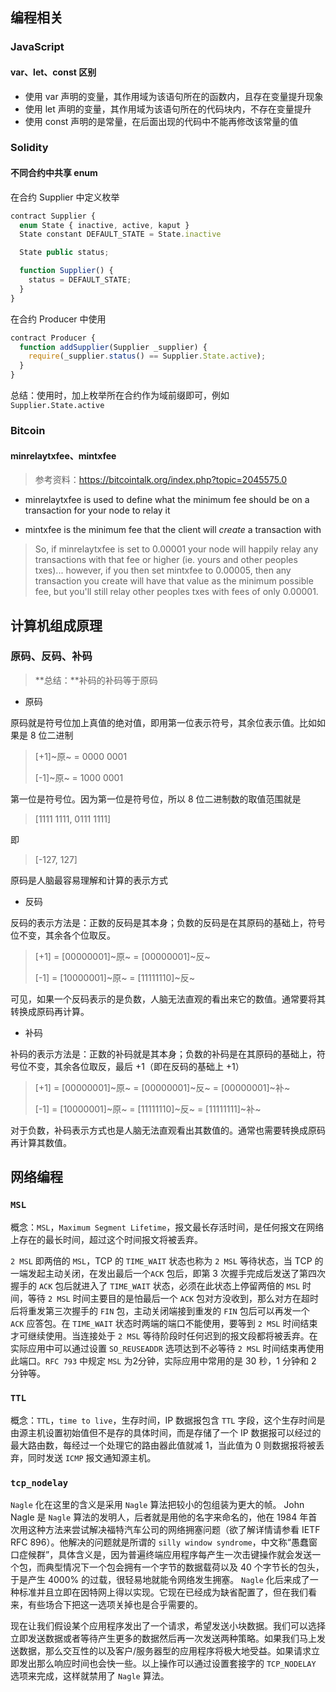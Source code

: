 ## 编程相关

### JavaScript

#### var、let、const 区别

- 使用 var 声明的变量，其作用域为该语句所在的函数内，且存在变量提升现象
- 使用 let 声明的变量，其作用域为该语句所在的代码块内，不存在变量提升
- 使用 const 声明的是常量，在后面出现的代码中不能再修改该常量的值

### Solidity

#### 不同合约中共享 enum

在合约 Supplier 中定义枚举

```javascript
contract Supplier {
  enum State { inactive, active, kaput }
  State constant DEFAULT_STATE = State.inactive

  State public status;

  function Supplier() {
    status = DEFAULT_STATE;
  }
}
```

在合约 Producer 中使用

```javascript
contract Producer {
  function addSupplier(Supplier _supplier) {
    require(_supplier.status() == Supplier.State.active);
  }
}
```

总结：使用时，加上枚举所在合约作为域前缀即可，例如 `Supplier.State.active`

### Bitcoin

#### minrelaytxfee、mintxfee

> 参考资料：https://bitcointalk.org/index.php?topic=2045575.0

- minrelaytxfee is used to define what the minimum fee should be on a transaction for your node to relay it

- mintxfee is the minimum fee that the client will *create* a transaction with

> So, if minrelaytxfee is set to 0.00001 your node will happily relay any transactions with that fee or higher (ie. yours and other peoples txes)... however, if you then set mintxfee to 0.00005, then any transaction you create will have that value as the minimum possible fee, but you'll still relay other peoples txes with fees of only 0.00001. 
>

## 计算机组成原理

### 原码、反码、补码

> **总结：**补码的补码等于原码

- 原码

原码就是符号位加上真值的绝对值，即用第一位表示符号，其余位表示值。比如如果是 8 位二进制

> [+1]~原~ = 0000 0001
>
> [-1]~原~ = 1000 0001

第一位是符号位。因为第一位是符号位，所以 8 位二进制数的取值范围就是

> [1111 1111, 0111 1111]

即

> [-127, 127]

原码是人脑最容易理解和计算的表示方式

- 反码

反码的表示方法是：正数的反码是其本身；负数的反码是在其原码的基础上，符号位不变，其余各个位取反。

> [+1] = [00000001]~原~ = [00000001]~反~
>
> [-1] = [10000001]~原~ = [11111110]~反~

可见，如果一个反码表示的是负数，人脑无法直观的看出来它的数值。通常要将其转换成原码再计算。

- 补码

补码的表示方法是：正数的补码就是其本身；负数的补码是在其原码的基础上，符号位不变，其余各位取反，最后 +1（即在反码的基础上 +1）

> [+1] = [00000001]~原~ = [00000001]~反~ = [00000001]~补~
>
> [-1] = [10000001]~原~ = [11111110]~反~ = [11111111]~补~

对于负数，补码表示方式也是人脑无法直观看出其数值的。通常也需要转换成原码再计算其数值。

## 网络编程

###  `MSL`

概念：`MSL`，`Maximum Segment Lifetime`，报文最长存活时间，是任何报文在网络上存在的最长时间，超过这个时间报文将被丢弃。

`2 MSL` 即两倍的 `MSL`，TCP 的 `TIME_WAIT` 状态也称为 `2 MSL` 等待状态，当 TCP 的一端发起主动关闭，在发出最后一个`ACK` 包后，即第 3 次握手完成后发送了第四次握手的 `ACK` 包后就进入了 `TIME_WAIT` 状态，必须在此状态上停留两倍的 `MSL` 时间，等待 `2 MSL` 时间主要目的是怕最后一个  `ACK` 包对方没收到，那么对方在超时后将重发第三次握手的 `FIN` 包，主动关闭端接到重发的 `FIN` 包后可以再发一个 `ACK` 应答包。在 `TIME_WAIT` 状态时两端的端口不能使用，要等到 `2 MSL` 时间结束才可继续使用。当连接处于 `2 MSL` 等待阶段时任何迟到的报文段都将被丢弃。在实际应用中可以通过设置 `SO_REUSEADDR` 选项达到不必等待 `2 MSL` 时间结束再使用此端口。`RFC 793` 中规定 `MSL` 为2分钟，实际应用中常用的是 30 秒，1 分钟和 2 分钟等。

###  `TTL`

概念：`TTL`，`time to live`，生存时间，IP 数据报包含 `TTL` 字段，这个生存时间是由源主机设置初始值但不是存的具体时间，而是存储了一个 IP 数据报可以经过的最大路由数，每经过一个处理它的路由器此值就减 1，当此值为 0 则数据报将被丢弃，同时发送 `ICMP` 报文通知源主机。

### `tcp_nodelay`
`Nagle` 化在这里的含义是采用 `Nagle` 算法把较小的包组装为更大的帧。 John Nagle 是 `Nagle` 算法的发明人，后者就是用他的名字来命名的，他在 1984 年首次用这种方法来尝试解决福特汽车公司的网络拥塞问题（欲了解详情请参看 IETF RFC 896）。他解决的问题就是所谓的 `silly window syndrome`，中文称“愚蠢窗口症候群”，具体含义是，因为普遍终端应用程序每产生一次击键操作就会发送一个包，而典型情况下一个包会拥有一个字节的数据载荷以及 40 个字节长的包头，于是产生 4000% 的过载，很轻易地就能令网络发生拥塞。 `Nagle` 化后来成了一种标准并且立即在因特网上得以实现。它现在已经成为缺省配置了，但在我们看来，有些场合下把这一选项关掉也是合乎需要的。

现在让我们假设某个应用程序发出了一个请求，希望发送小块数据。我们可以选择立即发送数据或者等待产生更多的数据然后再一次发送两种策略。如果我们马上发送数据，那么交互性的以及客户/服务器型的应用程序将极大地受益。如果请求立即发出那么响应时间也会快一些。以上操作可以通过设置套接字的 `TCP_NODELAY` 选项来完成，这样就禁用了 `Nagle` 算法。

